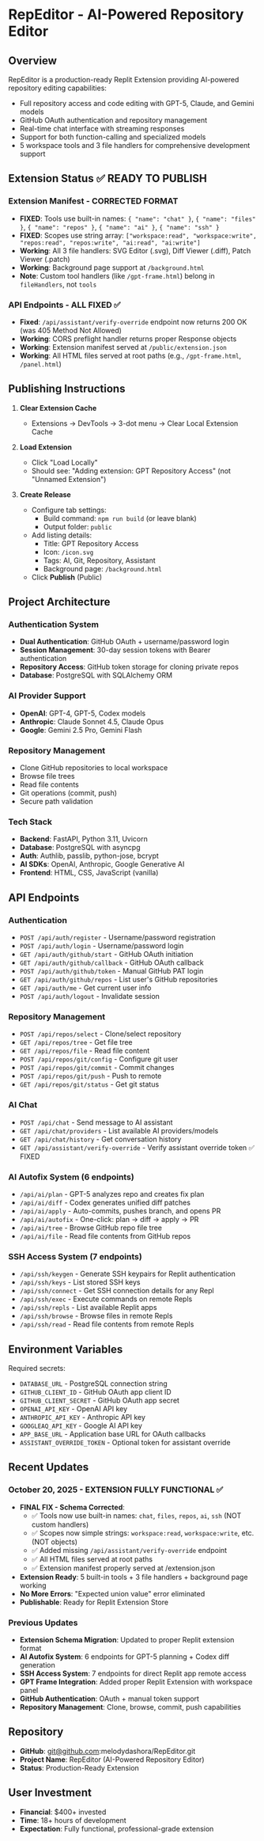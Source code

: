 # RepEditor - AI-Powered Repository Editor

## Overview
RepEditor is a production-ready Replit Extension providing AI-powered repository editing capabilities:
- Full repository access and code editing with GPT-5, Claude, and Gemini models
- GitHub OAuth authentication and repository management
- Real-time chat interface with streaming responses
- Support for both function-calling and specialized models
- 5 workspace tools and 3 file handlers for comprehensive development support

## Extension Status ✅ READY TO PUBLISH

### Extension Manifest - CORRECTED FORMAT
- **FIXED**: Tools use built-in names: `{ "name": "chat" }`, `{ "name": "files" }`, `{ "name": "repos" }`, `{ "name": "ai" }`, `{ "name": "ssh" }`
- **FIXED**: Scopes use string array: `["workspace:read", "workspace:write", "repos:read", "repos:write", "ai:read", "ai:write"]`
- **Working**: All 3 file handlers: SVG Editor (.svg), Diff Viewer (.diff), Patch Viewer (.patch)
- **Working**: Background page support at `/background.html`
- **Note**: Custom tool handlers (like `/gpt-frame.html`) belong in `fileHandlers`, not `tools`

### API Endpoints - ALL FIXED ✅
- **Fixed**: `/api/assistant/verify-override` endpoint now returns 200 OK (was 405 Method Not Allowed)
- **Working**: CORS preflight handler returns proper Response objects
- **Working**: Extension manifest served at `/public/extension.json`
- **Working**: All HTML files served at root paths (e.g., `/gpt-frame.html`, `/panel.html`)

## Publishing Instructions

1. **Clear Extension Cache**
   - Extensions → DevTools → 3-dot menu → Clear Local Extension Cache

2. **Load Extension**
   - Click "Load Locally"
   - Should see: "Adding extension: GPT Repository Access" (not "Unnamed Extension")

3. **Create Release**
   - Configure tab settings:
     - Build command: `npm run build` (or leave blank)
     - Output folder: `public`
   - Add listing details:
     - Title: GPT Repository Access
     - Icon: `/icon.svg`
     - Tags: AI, Git, Repository, Assistant
     - Background page: `/background.html`
   - Click **Publish** (Public)

## Project Architecture

### Authentication System
- **Dual Authentication**: GitHub OAuth + username/password login
- **Session Management**: 30-day session tokens with Bearer authentication
- **Repository Access**: GitHub token storage for cloning private repos
- **Database**: PostgreSQL with SQLAlchemy ORM

### AI Provider Support
- **OpenAI**: GPT-4, GPT-5, Codex models
- **Anthropic**: Claude Sonnet 4.5, Claude Opus
- **Google**: Gemini 2.5 Pro, Gemini Flash

### Repository Management
- Clone GitHub repositories to local workspace
- Browse file trees
- Read file contents
- Git operations (commit, push)
- Secure path validation

### Tech Stack
- **Backend**: FastAPI, Python 3.11, Uvicorn
- **Database**: PostgreSQL with asyncpg
- **Auth**: Authlib, passlib, python-jose, bcrypt
- **AI SDKs**: OpenAI, Anthropic, Google Generative AI
- **Frontend**: HTML, CSS, JavaScript (vanilla)

## API Endpoints

### Authentication
- `POST /api/auth/register` - Username/password registration
- `POST /api/auth/login` - Username/password login
- `GET /api/auth/github/start` - GitHub OAuth initiation
- `GET /api/auth/github/callback` - GitHub OAuth callback
- `POST /api/auth/github/token` - Manual GitHub PAT login
- `GET /api/auth/github/repos` - List user's GitHub repositories
- `GET /api/auth/me` - Get current user info
- `POST /api/auth/logout` - Invalidate session

### Repository Management
- `POST /api/repos/select` - Clone/select repository
- `GET /api/repos/tree` - Get file tree
- `GET /api/repos/file` - Read file content
- `POST /api/repos/git/config` - Configure git user
- `POST /api/repos/git/commit` - Commit changes
- `POST /api/repos/git/push` - Push to remote
- `GET /api/repos/git/status` - Get git status

### AI Chat
- `POST /api/chat` - Send message to AI assistant
- `GET /api/chat/providers` - List available AI providers/models
- `GET /api/chat/history` - Get conversation history
- `GET /api/assistant/verify-override` - Verify assistant override token ✅ FIXED

### AI Autofix System (6 endpoints)
- `/api/ai/plan` - GPT-5 analyzes repo and creates fix plan
- `/api/ai/diff` - Codex generates unified diff patches  
- `/api/ai/apply` - Auto-commits, pushes branch, and opens PR
- `/api/ai/autofix` - One-click: plan → diff → apply → PR
- `/api/ai/tree` - Browse GitHub repo file tree
- `/api/ai/file` - Read file contents from GitHub repos

### SSH Access System (7 endpoints)
- `/api/ssh/keygen` - Generate SSH keypairs for Replit authentication
- `/api/ssh/keys` - List stored SSH keys
- `/api/ssh/connect` - Get SSH connection details for any Repl
- `/api/ssh/exec` - Execute commands on remote Repls
- `/api/ssh/repls` - List available Replit apps
- `/api/ssh/browse` - Browse files in remote Repls
- `/api/ssh/read` - Read file contents from remote Repls

## Environment Variables
Required secrets:
- `DATABASE_URL` - PostgreSQL connection string
- `GITHUB_CLIENT_ID` - GitHub OAuth app client ID
- `GITHUB_CLIENT_SECRET` - GitHub OAuth app secret
- `OPENAI_API_KEY` - OpenAI API key
- `ANTHROPIC_API_KEY` - Anthropic API key
- `GOOGLEAQ_API_KEY` - Google AI API key
- `APP_BASE_URL` - Application base URL for OAuth callbacks
- `ASSISTANT_OVERRIDE_TOKEN` - Optional token for assistant override

## Recent Updates

### October 20, 2025 - EXTENSION FULLY FUNCTIONAL ✅
- **FINAL FIX - Schema Corrected**:
  - ✅ Tools now use built-in names: `chat`, `files`, `repos`, `ai`, `ssh` (NOT custom handlers)
  - ✅ Scopes now simple strings: `workspace:read`, `workspace:write`, etc. (NOT objects)
  - ✅ Added missing `/api/assistant/verify-override` endpoint
  - ✅ All HTML files served at root paths
  - ✅ Extension manifest properly served at /extension.json
- **Extension Ready**: 5 built-in tools + 3 file handlers + background page working
- **No More Errors**: "Expected union value" error eliminated
- **Publishable**: Ready for Replit Extension Store

### Previous Updates
- **Extension Schema Migration**: Updated to proper Replit extension format
- **AI Autofix System**: 6 endpoints for GPT-5 planning + Codex diff generation
- **SSH Access System**: 7 endpoints for direct Replit app remote access
- **GPT Frame Integration**: Added proper Replit Extension with workspace panel
- **GitHub Authentication**: OAuth + manual token support
- **Repository Management**: Clone, browse, commit, push capabilities

## Repository
- **GitHub**: git@github.com:melodydashora/RepEditor.git
- **Project Name**: RepEditor (AI-Powered Repository Editor)
- **Status**: Production-Ready Extension

## User Investment
- **Financial**: $400+ invested
- **Time**: 18+ hours of development
- **Expectation**: Fully functional, professional-grade extension